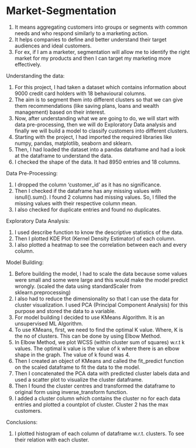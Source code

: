 # Market-Segmentation

1.	It means aggregating customers into groups or segments with common needs and who respond similarly to a marketing action.
2.	It helps companies to define and better understand their target audiences and ideal customers.
3.	For ex, if I am a marketer, segmentation will allow me to identify the right market for my products and then I can target my marketing more effectively.

Understanding the data:
1.	For this project, I had taken a dataset which contains information about 9000 credit card holders with 18 behavioural columns. 
2.	The aim is to segment them into different clusters so that we can give them recommendations (like saving plans, loans and wealth management) based on their interest.
3.	Now, after understanding what we are going to do, we will start with data pre-processing, then we will do Exploratory Data analysis and finally we will build a model to classify customers into different clusters.
4.	Starting with the project, I had imported the required libraries like numpy, pandas, matplotlib, seaborn and sklearn.
5.	Then, I had loaded the dataset into a pandas dataframe and had a look at the dataframe to understand the data. 
6.	I checked the shape of the data. It had 8950 entries and 18 columns.

Data Pre-Processing:
1.	I dropped the column ‘customer_id’ as it has no significance.
2.	Then I checked if the dataframe has any missing values with isnull().sum(). I found 2 columns had missing values. So, I filled the missing values with their respective column mean.
3.	I also checked for duplicate entries and found no duplicates.

Exploratory Data Analysis:
1.	I used describe function to know the descriptive statistics of the data.
2.	Then I plotted KDE Plot (Kernel Density Estimator) of each column.
3.	I also plotted a heatmap to see the correlation between each and every column.

Model Building:
1.	Before building the model, I had to scale the data because some values were small and some were large and this would make the model predict wrongly.
(scaled the data using standardScaler from sklearn.preprocessing)
2.	I also had to reduce the dimensionality so that I can use the data for cluster visualization.
I used PCA (Principal Component Analysis) for this purpose and stored the data to a variable.
3.	For model building I decided to use KMeans Algorithm. It is an unsupervised ML Algorithm.
4.	To use KMeans, first, we need to find the optimal K value. Where, K is the no of clusters. This can be done by using Elbow Method. 
5.	In Elbow Method, we plot WCSS (within cluster sum of squares) w.r.t k values. The optimal k value is the value of k where there is an elbow shape in the graph. The value of k found was 4.
6.	Then I created an object of KMeans	and called the fit_predict function on the scaled dataframe to fit the data to the model.
7.	Then I concatenated the PCA data with predicted cluster labels data and used a scatter plot to visualize the cluster dataframe.
8.	Then I found the cluster centres and transformed the dataframe to original form using inverse_transform function.
9.	I added a cluster column which contains the cluster no for each data entries and plotted a countplot of cluster. Cluster 2 has the max customers.

Conclusions:
1.	I plotted histogram of each column of dataframe w.r.t. clusters. To see their relation with each cluster.

